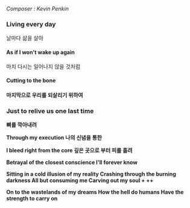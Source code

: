 *Composer : Kevin Penkin <br>*
 
**<h3> Living every day</h3>**
날마다 삶을 살아

**<h4>As if I won't wake up again</h4>**
마치 다시는 일어나지 않을 것처럼
<br>

**<h4>Cutting to the bone<h4>**
마지막으로 우리를 되살리기 위하여

**<h3> Just to relive us one last time</h3>**
뼈를 깍아내려

Through my execution
나의 신념을 통한

I bleed right from the core
깊은 곳으로 부터 피를 흘려

Betrayal of the closest conscience
I'll forever know


Sitting in a cold illusion of my reality
Crashing through the burning darkness
All but consuming me
Carving out my soul
+
++

On to the wastelands of my dreams
How the hell do humans
Have the strength to carry on

